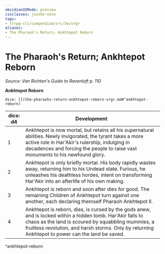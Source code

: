 ```yaml
---
obsidianUIMode: preview
cssclasses: json5e-note
tags:
- ttrpg-cli/compendium/src/5e/vrgr
aliases:
- The Pharaoh's Return; Ankhtepot Reborn
---
```

# The Pharaoh's Return; Ankhtepot Reborn
*Source: Van Richten's Guide to Ravenloft p. 110* 

**Ankhtepot Reborn**

`dice: [](the-pharaohs-return-ankhtepot-reborn-vrgr.md#^ankhtepot-reborn)`

| dice: d4 | Development |
|----------|-------------|
| 1 | Ankhtepot is now mortal, but retains all his supernatural abilities. Newly invigorated, the tyrant takes a more active role in Har'Akir's rulership, indulging in decadences and forcing the people to raise vast monuments to his newfound glory. |
| 2 | Ankhtepot is only briefly mortal. His body rapidly wastes away, returning him to his Undead state. Furious, he unleashes his deathless hordes, intent on transforming Har'Akir into an afterlife of his own making. |
| 3 | Ankhtepot is reborn and soon after dies for good. The remaining Children of Ankhtepot turn against one another, each declaring themself Pharaoh Ankhtepot II. |
| 4 | Ankhtepot is reborn, dies, is cursed by the gods anew, and is locked within a hidden tomb. Har'Akir falls to chaos as the land is scoured by squabbling mummies, a fruitless revolution, and harsh storms. Only by returning Ankhtepot to power can the land be saved. |
^ankhtepot-reborn